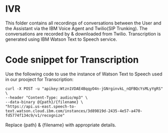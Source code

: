 # IVR

This folder contains all recordings of conversations between the User and the Assistant via the IBM Voice Agent and Twilio(SIP Trunking). 
The conversations are recorded by & downloaded from Twilio. Transcription is generated using IBM Watson Text to Speech service.  

# Code snippet for Transcription
Use the following code to use the instance of Watson Text to Speech used in our prooject for Transcription:
```
curl -X POST -u "apikey:Wtzn1VDAE4BqqyO4n-jGNrginvkL_nQFBQcYsMLyYgRS" \
--header "Content-Type: audio/mp3" \
--data-binary @{path}/{filename} \
"https://api.us-east.speech-to-text.watson.cloud.ibm.com/instances/3d89819d-2435-4e57-a470-fd5774f134c9/v1/recognize"
```
Replace {path} & {filename} with appropriate details.

